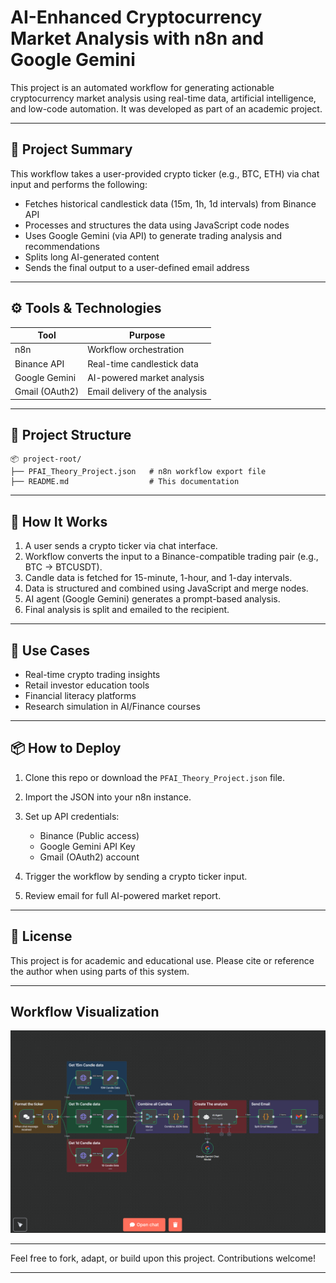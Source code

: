 # AI-Enhanced Cryptocurrency Market Analysis with n8n and Google Gemini

This project is an automated workflow for generating actionable cryptocurrency market analysis using real-time data, artificial intelligence, and low-code automation. It was developed as part of an academic project.

---

## 📌 Project Summary

This workflow takes a user-provided crypto ticker (e.g., BTC, ETH) via chat input and performs the following:

* Fetches historical candlestick data (15m, 1h, 1d intervals) from Binance API
* Processes and structures the data using JavaScript code nodes
* Uses Google Gemini (via API) to generate trading analysis and recommendations
* Splits long AI-generated content
* Sends the final output to a user-defined email address

---

## ⚙️ Tools & Technologies

| Tool           | Purpose                        |
| -------------- | ------------------------------ |
| n8n            | Workflow orchestration         |
| Binance API    | Real-time candlestick data     |
| Google Gemini  | AI-powered market analysis     |
| Gmail (OAuth2) | Email delivery of the analysis |

---

## 📁 Project Structure

```
📦 project-root/
├── PFAI_Theory_Project.json   # n8n workflow export file
├── README.md                  # This documentation
```

---

## 🚀 How It Works

1. A user sends a crypto ticker via chat interface.
2. Workflow converts the input to a Binance-compatible trading pair (e.g., BTC → BTCUSDT).
3. Candle data is fetched for 15-minute, 1-hour, and 1-day intervals.
4. Data is structured and combined using JavaScript and merge nodes.
5. AI agent (Google Gemini) generates a prompt-based analysis.
6. Final analysis is split and emailed to the recipient.

---

## 🧠 Use Cases

* Real-time crypto trading insights
* Retail investor education tools
* Financial literacy platforms
* Research simulation in AI/Finance courses

---

## 📦 How to Deploy

1. Clone this repo or download the `PFAI_Theory_Project.json` file.
2. Import the JSON into your n8n instance.
3. Set up API credentials:

   * Binance (Public access)
   * Google Gemini API Key
   * Gmail (OAuth2) account
4. Trigger the workflow by sending a crypto ticker input.
5. Review email for full AI-powered market report.

---

## 🧾 License

This project is for academic and educational use. Please cite or reference the author when using parts of this system.

---

## Workflow Visualization

![Workflow Image](PFAI_Theory_Project._n8n-workflow.png)

---

Feel free to fork, adapt, or build upon this project. Contributions welcome!

---
